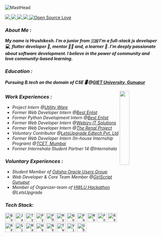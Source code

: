 ![MastHead](https://raw.githubusercontent.com/Rishi-121/Rishi-121/master/GitHub%20Header.png)

<a target="_blank" href="https://www.linkedin.com/in/hrushikesh-das-468101171/">
  <img src="https://img.shields.io/badge/linkedin-%230077B5.svg?&style=for-the-badge&logo=linkedin&logoColor=white" />
</a>
<a target="_blank" href="https://twitter.com/Hrushikeshdas18">
  <img src="https://img.shields.io/badge/twitter-%231DA1F2.svg?&style=for-the-badge&logo=twitter&logoColor=white" />
</a>
<a href="mailto:dashrushikesh1121@gmail.com?subject=Hello%20Hrushikesh,%20From%20Github">
  <img src="https://img.shields.io/badge/gmail-%23D14836.svg?&style=for-the-badge&logo=gmail&logoColor=white" />
</a>
<a href="https://www.instagram.com/hrushikesh_das_official/">
  <img src="https://img.shields.io/badge/instagram-%23D14836.svg?&style=for-the-badge&logo=instagram&logoColor=pink" />
</a>
<a href="https://github.com/Rishi-121/">
 <img src="https://badges.frapsoft.com/os/v2/open-source-175x29.png?v=103" alt="Open Source Love"/>
</a> 

### _About Me :_

**_My name is Hrushikesh. I’m a junior from 🇮🇳 I'm a full-stack js developer 💻, flutter developer 📱, mentor 👨‍🏫 and, a learner 📕. I'm deeply passionate about software development. I believe in the power of community and love community-based learning._**

### _Education :_

 **_Pursuing B.tech on the domain of CSE 🖥 @[GIET University, Gunupur](https://www.giet.edu/)_**

<a href="https://github.com/Rishi-121">
  <img align="right" height="25%" width="25%" src="https://media.giphy.com/media/du3J3cXyzhj75IOgvA/giphy.gif">
</a> 

### _Work Experiences :_

* _Project Intern @[Utility Ware](http://utilityware.co/)_
* _Former Web Developer Intern @[Best Enlist](http://bestenlist.co.in)_
* _Former Python Development Intern @[Best Enlist](http://bestenlist.co.in)_
* _Former Web Developer Intern @[Webizy IT Solutions](https://webizysolutions.com/)_
* _Former Web Developer Intern @[The Renal Project](https://www.therenalproject.com/)_
* _Voluntary Contributor @[LetsUpgrade Edtech Pvt. Ltd](http://letsupgrade.in/)_
* _Former Web Developer Intern (In-house Internship Program) @[TCET, Mumbai](https://www.tcetmumbai.in/)_
* _Former Internshala Student Partner 14 @Internshala_

### _Voluntary Experiences :_

* _Student Member of [Odisha Oracle Users Group](https://odishaoug.in/)_
* _Web Developer & Core Team Member @[GirlScript Gunupur](https://girlscript-gunupur.web.app/)_
* _Member of Organizer-team of [HWLU Hackathon](https://letsupgrade.in/hack/) @LetsUpgrade_

### _Tech Stack:_

<code><img src="https://cdn.svgporn.com/logos/bootstrap.svg" height="30" alt="Bootstrap"></code>
<code><img src="https://cdn.svgporn.com/logos/javascript.svg" height="30" alt="JavaScript"></code>
<code><img src="https://cdn.svgporn.com/logos/typescript-icon.svg" height="30" alt="TypeScript"></code>
<code><img src="https://cdn.svgporn.com/logos/python.svg" height="30" alt="Python"></code>
<code><img src="https://cdn.svgporn.com/logos/php.svg" height="30" alt="PHP"></code>
<code><img src="https://cdn.svgporn.com/logos/mysql.svg" height="30" alt="MySQL"></code>
<code><img src="https://cdn.svgporn.com/logos/nodejs.svg" height="30" alt="Nodejs"></code>
<code><img src="https://cdn.svgporn.com/logos/passport.svg" height="30" alt="Passportjs"></code>
<code><img src="https://cdn.svgporn.com/logos/mongodb.svg" height="30" alt="MongoDB"></code>
<code><img src="https://cdn.svgporn.com/logos/postman.svg" height="30" alt="Postman"></code>
<code><img src="https://cdn.svgporn.com/logos/react.svg" height="30" alt="Reactjs"></code>
<code><img src="https://cdn.svgporn.com/logos/react-router.svg" height="30" alt="React-Router"></code>
<code><img src="https://cdn.svgporn.com/logos/git.svg" height="30" alt="Git"></code>
<code><img src="https://cdn.svgporn.com/logos/markdown.svg" height="30" alt="Markdown"></code>
<code><img src="https://cdn.svgporn.com/logos/heroku.svg" height="30" alt="Heroku"></code>
<code><img src="https://cdn.svgporn.com/logos/netlify.svg" height="30" alt="Netlify"></code>
<code><img src="https://cdn.svgporn.com/logos/twilio.svg" height="30" alt="Twilio"></code>
<code><img src="https://cdn.svgporn.com/logos/visual-studio-code.svg" height="30" alt="Visual Studio Code"></code>
<code><img src="https://cdn.svgporn.com/logos/ubuntu.svg" height="30" alt="Ubuntu"></code>
